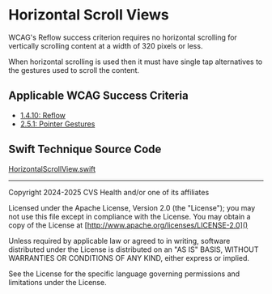 # Horizontal Scroll Views

WCAG's Reflow success criterion requires no horizontal scrolling for vertically scrolling content at a width of 320 pixels or less.

When horizontal scrolling is used then it must have single tap alternatives to the gestures used to scroll the content.

## Applicable WCAG Success Criteria
- [1.4.10: Reflow](https://www.w3.org/WAI/WCAG22/Understanding/reflow)
- [2.5.1: Pointer Gestures](https://www.w3.org/WAI/WCAG22/Understanding/pointer-gestures)

## Swift Technique Source Code
[HorizontalScrollView.swift](../iOSswiftUIa11yTechniques/HorizontalScrollView.swift)

----

Copyright 2024-2025 CVS Health and/or one of its affiliates

Licensed under the Apache License, Version 2.0 (the "License");
you may not use this file except in compliance with the License.
You may obtain a copy of the License at
[http://www.apache.org/licenses/LICENSE-2.0]()

Unless required by applicable law or agreed to in writing, software
distributed under the License is distributed on an "AS IS" BASIS,
WITHOUT WARRANTIES OR CONDITIONS OF ANY KIND, either express or implied.

See the License for the specific language governing permissions and
limitations under the License.

